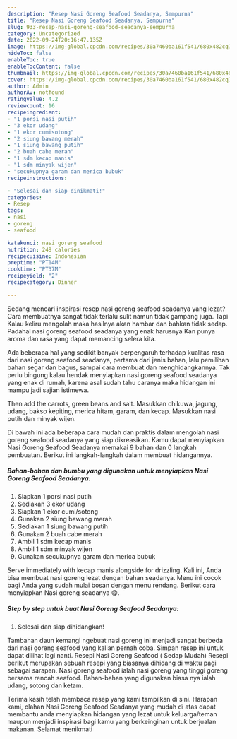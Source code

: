 ```yaml
---
description: "Resep Nasi Goreng Seafood Seadanya, Sempurna"
title: "Resep Nasi Goreng Seafood Seadanya, Sempurna"
slug: 933-resep-nasi-goreng-seafood-seadanya-sempurna
category: Uncategorized
date: 2022-09-24T20:16:47.135Z
image: https://img-global.cpcdn.com/recipes/30a7460ba161f541/680x482cq70/nasi-goreng-seafood-seadanya-foto-resep-utama.jpg
hideToc: false
enableToc: true
enableTocContent: false
thumbnail: https://img-global.cpcdn.com/recipes/30a7460ba161f541/680x482cq70/nasi-goreng-seafood-seadanya-foto-resep-utama.jpg
cover: https://img-global.cpcdn.com/recipes/30a7460ba161f541/680x482cq70/nasi-goreng-seafood-seadanya-foto-resep-utama.jpg
author: Admin
authorAv: notfound
ratingvalue: 4.2
reviewcount: 16
recipeingredient:
- "1 porsi nasi putih"
- "3 ekor udang"
- "1 ekor cumisotong"
- "2 siung bawang merah"
- "1 siung bawang putih"
- "2 buah cabe merah"
- "1 sdm kecap manis"
- "1 sdm minyak wijen"
- "secukupnya garam dan merica bubuk"
recipeinstructions:

- "Selesai dan siap dinikmati!"
categories:
- Resep
tags:
- nasi
- goreng
- seafood

katakunci: nasi goreng seafood 
nutrition: 248 calories
recipecuisine: Indonesian
preptime: "PT14M"
cooktime: "PT37M"
recipeyield: "2"
recipecategory: Dinner

---
```



Sedang mencari inspirasi resep nasi goreng seafood seadanya yang lezat? Cara membuatnya sangat tidak terlalu sulit namun tidak gampang juga. Tapi Kalau keliru mengolah maka hasilnya akan hambar dan bahkan tidak sedap. Padahal nasi goreng seafood seadanya yang enak harusnya Kan punya aroma dan rasa yang dapat memancing selera kita.


Ada beberapa hal yang sedikit banyak berpengaruh terhadap kualitas rasa dari nasi goreng seafood seadanya, pertama dari jenis bahan, lalu pemilihan bahan segar dan bagus, sampai cara membuat dan menghidangkannya. Tak perlu bingung kalau hendak menyiapkan nasi goreng seafood seadanya yang enak di rumah, karena asal sudah tahu caranya maka hidangan ini mampu jadi sajian istimewa.

Then add the carrots, green beans and salt. Masukkan chikuwa, jagung, udang, bakso kepiting, merica hitam, garam, dan kecap. Masukkan nasi putih dan minyak wijen.


Di bawah ini ada beberapa cara mudah dan praktis dalam mengolah nasi goreng seafood seadanya yang siap dikreasikan. Kamu dapat menyiapkan Nasi Goreng Seafood Seadanya memakai 9 bahan dan 0 langkah pembuatan. Berikut ini langkah-langkah dalam membuat hidangannya.

<!--inarticleads1-->

##### Bahan-bahan dan bumbu yang digunakan untuk menyiapkan Nasi Goreng Seafood Seadanya:

1. Siapkan 1 porsi nasi putih
1. Sediakan 3 ekor udang
1. Siapkan 1 ekor cumi/sotong
1. Gunakan 2 siung bawang merah
1. Sediakan 1 siung bawang putih
1. Gunakan 2 buah cabe merah
1. Ambil 1 sdm kecap manis
1. Ambil 1 sdm minyak wijen
1. Gunakan secukupnya garam dan merica bubuk


Serve immediately with kecap manis alongside for drizzling. Kali ini, Anda bisa membuat nasi goreng lezat dengan bahan seadanya. Menu ini cocok bagi Anda yang sudah mulai bosan dengan menu rendang. Berikut cara menyiapkan Nasi goreng seadanya 😋. 

<!--inarticleads2-->

##### Step by step untuk buat Nasi Goreng Seafood Seadanya:


1. Selesai dan siap dihidangkan!

Tambahan daun kemangi ngebuat nasi goreng ini menjadi sangat berbeda dari nasi goreng seafood yang kalian pernah coba. Simpan resep ini untuk dapat dilihat lagi nanti. Resepi Nasi Goreng Seafood ( Sedap Mudah) Resepi berikut merupakan sebuah resepi yang biasanya dihidang di waktu pagi sebagai sarapan. Nasi goreng seafood ialah nasi goreng yang tinggi goreng bersama rencah seafood. Bahan-bahan yang digunakan biasa nya ialah udang, sotong dan ketam. 

Terima kasih telah membaca resep yang kami tampilkan di sini. Harapan kami, olahan Nasi Goreng Seafood Seadanya yang mudah di atas dapat membantu anda menyiapkan hidangan yang lezat untuk keluarga/teman maupun menjadi inspirasi bagi kamu yang berkeinginan untuk berjualan makanan. Selamat menikmati
